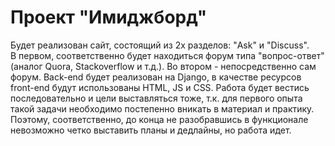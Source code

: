 # Проект "Имиджборд"

Будет реализован сайт, состоящий из 2х разделов: "Ask" и "Discuss".  
В первом, соответственно будет находиться форум типа "вопрос-ответ" (аналог Quora, Stackoverflow и т.д.). Во втором - непосредственно сам форум.
Back-end будет реализован на Django, в качестве ресурсов front-end будут использованы HTML, JS и CSS. 
Работа будет вестись последовательно и цели выставляться тоже, т.к. для первого опыта такой задачи необходимо постепенно вникать в материал и практику.
Поэтому, соответственно, до конца не разобравшись в функционале невозможно четко выставить планы и дедлайны, но работа идет.

